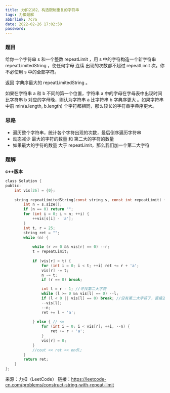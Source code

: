 ```yaml
---
title: 力扣2182、构造限制重复的字符串
tags: 力扣题解
abbrlink: 7c7a
date: 2022-02-26 17:02:50
password:
---
```



### 题目

给你一个字符串 s 和一个整数 repeatLimit ，用 s 中的字符构造一个新字符串 repeatLimitedString ，使任何字母 连续 出现的次数都不超过 repeatLimit 次。你不必使用 s 中的全部字符。

返回 字典序最大的 repeatLimitedString 。

如果在字符串 a 和 b 不同的第一个位置，字符串 a 中的字母在字母表中出现时间比字符串 b 对应的字母晚，则认为字符串 a 比字符串 b 字典序更大 。如果字符串中前 min(a.length, b.length) 个字符都相同，那么较长的字符串字典序更大。




### 思路

* 遍历整个字符串，统计各个字符出现的次数，最后倒序遍历字符串
* 动态减少 最大的字符的数量 和 第二大的字符的数量
* 如果最大的字符的数量 大于 repeatLimit，那么我们加一个第二大字符



### 题解

**c++版本**
~~~c
class Solution {
public:
    int vis[26] = {0};
    
    string repeatLimitedString(const string s, const int repeatLimit) {
        int n = s.size();
        if (n == 0) return "";
        for (int i = 0; i < n; ++i) {
            ++vis[s[i] - 'a'];
        }
        int t, r = 25;
        string ret = "";
        while (n) {
            
            while (r >= 0 && vis[r] == 0) --r;
            t = repeatLimit;
            
            if (vis[r] > t) {
                for (int i = 0; i < t; ++i) ret += r + 'a';
                vis[r] -= t;
                n -= t;
                if (r == 0) break;

                int l = r - 1; //寻找第二大字符
                while (l >= 0 && vis[l] == 0) --l;
                if (l < 0 || vis[l] == 0) break; //没有第二大字符了，直接退出循环，否则最后加进去的都是最大字符，导致连续字符大于repeatLimit
                --vis[l];
                --n;
                ret += l + 'a';
                
            } else { // <=
                for (int i = 0; i < vis[r]; ++i, --n) {
                    ret += r + 'a';
                }
                vis[r] = 0;
            }
            //cout << ret << endl;
        }
        return ret;
    }
};
~~~














来源：力扣（LeetCode）
链接：https://leetcode-cn.com/problems/construct-string-with-repeat-limit

